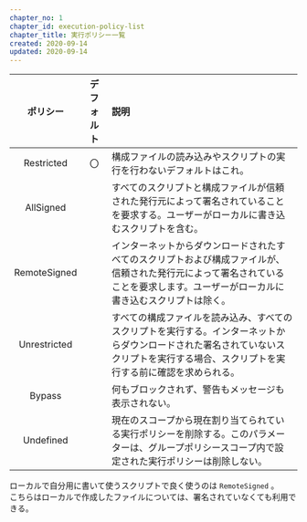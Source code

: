 ```yaml
---
chapter_no: 1
chapter_id: execution-policy-list
chapter_title: 実行ポリシー一覧
created: 2020-09-14
updated: 2020-09-14
---
```


|ポリシー     |デフォルト|説明             |
|:----------:|:--------:|:----------------|
|Restricted  |〇        |構成ファイルの読み込みやスクリプトの実行を行わないデフォルトはこれ。|
|AllSigned   |          |すべてのスクリプトと構成ファイルが信頼された発行元によって署名されていることを要求する。ユーザーがローカルに書き込むスクリプトを含む。|
|RemoteSigned|          |インターネットからダウンロードされたすべてのスクリプトおよび構成ファイルが、信頼された発行元によって署名されていることを要求します。ユーザーがローカルに書き込むスクリプトは除く。|
|Unrestricted|          |すべての構成ファイルを読み込み、すべてのスクリプトを実行する。インターネットからダウンロードされた署名されていないスクリプトを実行する場合、スクリプトを実行する前に確認を求められる。|
|Bypass      |          |何もブロックされず、警告もメッセージも表示されない。|
|Undefined   |          |現在のスコープから現在割り当てられている実行ポリシーを削除する。このパラメーターは、グループポリシースコープ内で設定された実行ポリシーは削除しない。|

ローカルで自分用に書いて使うスクリプトで良く使うのは `RemoteSigned` 。  
こちらはローカルで作成したファイルについては、署名されていなくても利用できる。

